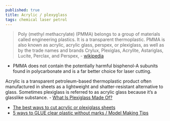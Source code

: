 ```yaml
---
published: true
title: Acrylic / plexyglass
tags: chemical laser petrol
---
```

> Poly (methyl methacrylate) (PMMA) belongs to a group of materials called engineering plastics. It is a transparent thermoplastic. PMMA is also known as acrylic, acrylic glass, perspex, or plexiglass, as well as by the trade names and brands Crylux, Plexiglas, Acrylite, Astariglas, Lucite, Perclax, and Perspex, - [wikipedia](https://en.wikipedia.org/wiki/Poly(methyl_methacrylate))

- PMMA does not contain the potentially harmful bisphenol-A subunits found in polycarbonate and is a far better choice for laser cutting.

Acrylic is a transparent petroleum-based thermoplastic product often manufactured in sheets as a lightweight and shatter-resistant alternative to glass. Sometimes plexiglass is referred to as acrylic glass because it’s a glasslike substance. - [What Is Plexiglass Made Of?](https://glassdoctor.com/blog/what-is-plexiglass)

- [The best ways to cut acrylic or plexiglass sheets](https://www.youtube.com/watch?v=bbDWjt9xBc4)
- [5 ways to GLUE clear plastic without marks / Model Making Tips](https://www.youtube.com/watch?v=fa2h-xSespI)
